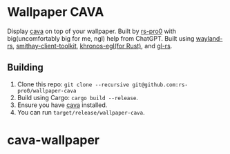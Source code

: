 Wallpaper CAVA
==============

Display [cava](https://github.com/karlstav/cava) on top of your wallpaper.
Built by [rs-pro0](https://github.com/rs-pro0) with big(uncomfortably big for me, ngl) help from ChatGPT.
Built using [wayland-rs](https://github.com/Smithay/wayland-rs), [smithay-client-toolkit](https://github.com/Smithay/client-toolkit), [khronos-egl(for Rust)](https://github.com/timothee-haudebourg/khronos-egl), and [gl-rs](https://github.com/brendanzab/gl-rs).

Building
------------

1. Clone this repo: `git clone --recursive git@github.com:rs-pro0/wallpaper-cava`
2. Build using Cargo: `cargo build --release`.
3. Ensure you have [cava](https://github.com/karlstav/cava) installed.
4. You can run `target/release/wallpaper-cava`.
# cava-wallpaper
